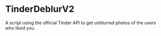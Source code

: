 # TinderDeblurV2
A script using the official Tinder API to get unblurred photos of the users who liked you.
